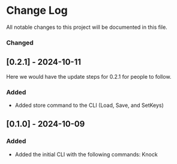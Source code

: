 # Change Log
All notable changes to this project will be documented in this file.
  
### Changed
 
## [0.2.1] - 2024-10-11
  
Here we would have the update steps for 0.2.1 for people to follow.
 
### Added
  
-  Added store command to the CLI (Load, Save, and SetKeys)
 
## [0.1.0] - 2024-10-09
 
### Added
  
-  Added the initial CLI with the following commands: Knock 

